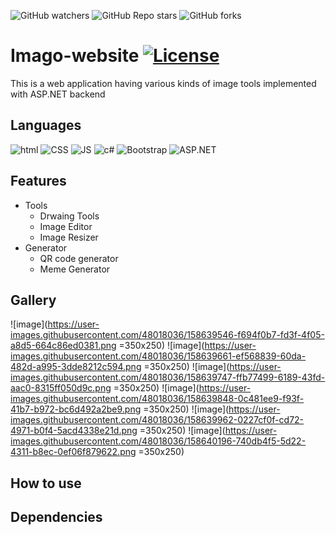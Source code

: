 ![GitHub watchers](https://img.shields.io/github/watchers/fuerostic/Imago-website?style=social)
![GitHub Repo stars](https://img.shields.io/github/stars/fuerostic/Imago-website?style=social)
![GitHub forks](https://img.shields.io/github/forks/fuerostic/Imago-website?style=social)



# Imago-website [![License](https://img.shields.io/badge/license-MIT-green)](./LICENSE)
This is a web application having various kinds of image tools implemented with ASP.NET backend 

## Languages 
![html](https://img.shields.io/badge/HTML5-E34F26?style=for-the-badge&logo=html5&logoColor=white)
![CSS](https://img.shields.io/badge/CSS-239120?&style=for-the-badge&logo=css3&logoColor=white)
![JS](https://img.shields.io/badge/JavaScript-F7DF1E?style=for-the-badge&logo=javascript&logoColor=black)
![c#](https://img.shields.io/badge/C%23-239120?style=for-the-badge&logo=c-sharp&logoColor=white)
![Bootstrap](https://img.shields.io/badge/Bootstrap-563D7C?style=for-the-badge&logo=bootstrap&logoColor=white)
![ASP.NET](https://img.shields.io/badge/.NET-5C2D91?style=for-the-badge&logo=.net&logoColor=white)

## Features
- Tools
  - Drwaing Tools
  - Image Editor
  - Image Resizer
- Generator
  - QR code generator
  - Meme Generator

## Gallery
![image](https://user-images.githubusercontent.com/48018036/158639546-f694f0b7-fd3f-4f05-a8d5-664c86ed0381.png =350x250)
![image](https://user-images.githubusercontent.com/48018036/158639661-ef568839-60da-482d-a995-3dde8212c594.png =350x250)
![image](https://user-images.githubusercontent.com/48018036/158639747-ffb77499-6189-43fd-aac0-8315ff050d9c.png =350x250)
![image](https://user-images.githubusercontent.com/48018036/158639848-0c481ee9-f93f-41b7-b972-bc6d492a2be9.png =350x250)
![image](https://user-images.githubusercontent.com/48018036/158639962-0227cf0f-cd72-4971-b0f4-5acd4338e21d.png =350x250)
![image](https://user-images.githubusercontent.com/48018036/158640196-740db4f5-5d22-4311-b8ec-0ef06f879622.png =350x250)


## How to use


## Dependencies
